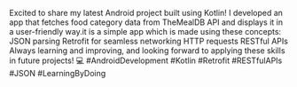 Excited to share my latest Android project built using Kotlin! I developed an app that fetches food category data from TheMealDB API and displays it in a user-friendly way.it is a simple app which
is made using these concepts:
JSON parsing
Retrofit for seamless networking
HTTP requests
RESTful APIs
Always learning and improving, and looking forward to applying these skills in future projects! 💻 #AndroidDevelopment #Kotlin #Retrofit #RESTfulAPIs #JSON #LearningByDoing
